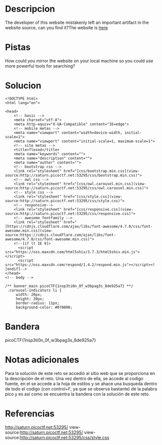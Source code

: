 # Descripcion
The developer of this website mistakenly left an important artifact in the website source, can you find it?The website is [here](http://saturn.picoctf.net:53295/)

# Pistas
How could you mirror the website on your local machine so you could use more powerful tools for searching?

# Solucion
```
<!DOCTYPE html>
<html lang="en">

<head>
    <!-- basic -->
    <meta charset="utf-8">
    <meta http-equiv="X-UA-Compatible" content="IE=edge">
    <!-- mobile metas -->
    <meta name="viewport" content="width=device-width, initial-scale=1">
    <meta name="viewport" content="initial-scale=1, maximum-scale=1">
    <!-- site metas -->
    <title>flexed</title>
    <meta name="keywords" content="">
    <meta name="description" content="">
    <meta name="author" content="">
    <!-- bootstrap css -->
    <link rel="stylesheet" href="[css/bootstrap.min.css](view-source:http://saturn.picoctf.net:53295/css/bootstrap.min.css)">
    <!-- owl css -->
    <link rel="stylesheet" href="[css/owl.carousel.min.css](view-source:http://saturn.picoctf.net:53295/css/owl.carousel.min.css)">
    <!-- style css -->
    <link rel="stylesheet" href="[css/style.css](view-source:http://saturn.picoctf.net:53295/css/style.css)">
    <!-- responsive-->
    <link rel="stylesheet" href="[css/responsive.css](view-source:http://saturn.picoctf.net:53295/css/responsive.css)">
    <!-- awesome fontfamily -->
    <link rel="stylesheet" href="[https://cdnjs.cloudflare.com/ajax/libs/font-awesome/4.7.0/css/font-awesome.min.css](view-source:https://cdnjs.cloudflare.com/ajax/libs/font-awesome/4.7.0/css/font-awesome.min.css)">
    <!--[if lt IE 9]>
      <script src="https://oss.maxcdn.com/html5shiv/3.7.3/html5shiv.min.js"></script>
      <script src="https://oss.maxcdn.com/respond/1.4.2/respond.min.js"></script><![endif]-->
</head>
<!-- body -->

/** banner_main picoCTF{1nsp3ti0n_0f_w3bpag3s_8de925a7} **/
 .carousel-indicators li {
     width: 20px;
     height: 20px;
     border-radius: 11px;
     background-color: #070000;
```

# Bandera
picoCTF{1nsp3ti0n_0f_w3bpag3s_8de925a7}

# Notas adicionales
Para la solución de este reto se accedió al sitio web que se proporciona en la descripción de el reto.
Una vez dentro de ella, se accede al codigo fuente, en el se accede a la hoja de estilos y se ahace una busqueda dentro de todo el codigo (con control+F, ya que se observa bastante) de la palabra pico y es así como se encuentra la bandera con la solución de este reto.

# Referencias
http://saturn.picoctf.net:53295/
view-source:http://saturn.picoctf.net:53295/
view-source:http://saturn.picoctf.net:53295/css/style.css
